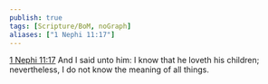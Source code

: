 ```yaml
---
publish: true
tags: [Scripture/BoM, noGraph]
aliases: ["1 Nephi 11:17"]
---
```

[1 Nephi 11:17](https://churchofjesuschrist.org/study/scriptures/bofm/1-ne/11?lang=eng&id=p17#p17) And I said unto him: I know that he loveth his children; nevertheless, I do not know the meaning of all things.
